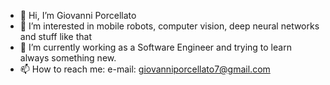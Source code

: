 - 👋 Hi, I’m Giovanni Porcellato
- 👀 I’m interested in mobile robots, computer vision, deep neural networks and stuff like that
- 🌱 I’m currently working as a Software Engineer and trying to learn always something new.
- 📫 How to reach me: e-mail: giovanniporcellato7@gmail.com

<!---
giovannip7/giovannip7 is a ✨ special ✨ repository because its `README.md` (this file) appears on your GitHub profile.
You can click the Preview link to take a look at your changes.
--->
